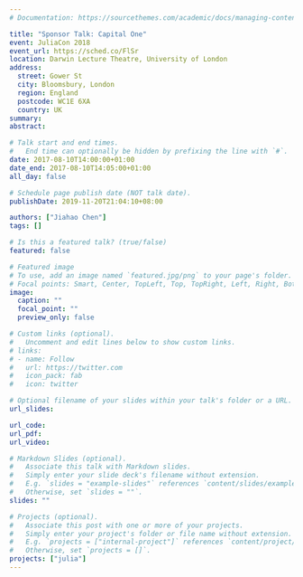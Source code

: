 ```yaml
---
# Documentation: https://sourcethemes.com/academic/docs/managing-content/

title: "Sponsor Talk: Capital One"
event: JuliaCon 2018
event_url: https://sched.co/FlSr
location: Darwin Lecture Theatre, University of London
address:
  street: Gower St
  city: Bloomsbury, London
  region: England
  postcode: WC1E 6XA
  country: UK
summary:
abstract:

# Talk start and end times.
#   End time can optionally be hidden by prefixing the line with `#`.
date: 2017-08-10T14:00:00+01:00
date_end: 2017-08-10T14:05:00+01:00
all_day: false

# Schedule page publish date (NOT talk date).
publishDate: 2019-11-20T21:04:10+08:00

authors: ["Jiahao Chen"]
tags: []

# Is this a featured talk? (true/false)
featured: false

# Featured image
# To use, add an image named `featured.jpg/png` to your page's folder. 
# Focal points: Smart, Center, TopLeft, Top, TopRight, Left, Right, BottomLeft, Bottom, BottomRight.
image:
  caption: ""
  focal_point: ""
  preview_only: false

# Custom links (optional).
#   Uncomment and edit lines below to show custom links.
# links:
# - name: Follow
#   url: https://twitter.com
#   icon_pack: fab
#   icon: twitter

# Optional filename of your slides within your talk's folder or a URL.
url_slides:

url_code:
url_pdf:
url_video:

# Markdown Slides (optional).
#   Associate this talk with Markdown slides.
#   Simply enter your slide deck's filename without extension.
#   E.g. `slides = "example-slides"` references `content/slides/example-slides.md`.
#   Otherwise, set `slides = ""`.
slides: ""

# Projects (optional).
#   Associate this post with one or more of your projects.
#   Simply enter your project's folder or file name without extension.
#   E.g. `projects = ["internal-project"]` references `content/project/deep-learning/index.md`.
#   Otherwise, set `projects = []`.
projects: ["julia"]
---
```


